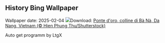 ## History Bing Wallpaper
Wallpaper date: 2025-02-04
![](https://www.bing.com/th?id=OHR.GoldenBridge_IT-IT2971017940_UHD.jpg&w=1000)Download: [Ponte d'oro, colline di Bà Nà, Da Nang, Vietnam (© Hien Phung Thu/Shutterstock)](https://www.bing.com/th?id=OHR.GoldenBridge_IT-IT2971017940_UHD.jpg)

Auto get programm by LtgX
